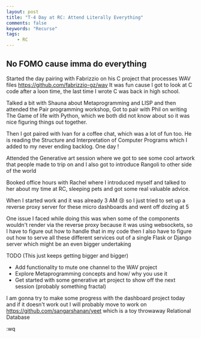 ```yaml
---
layout: post
title: "T-4 Day at RC: Attend Literally Everything"
comments: false
keywords: "Recurse"
tags:
    - RC
---
```


## No FOMO cause imma do everything

Started the day pairing with Fabrizzio on his C project that processes WAV files <https://github.com/fabrizzio-gz/wav> It was fun cause I got to look at C code after a loon time, the last time I wrote C was back in high school.

Talked a bit with Shauna about Metaprogramming and LISP and then attended the Pair programming workshop, Got to pair with Phil on writing The Game of life with Python, which we both did not know about so it was nice figuring things out together.

Then I got paired with Ivan for a coffee chat, which was a lot of fun too. He is reading the Structure and Interpretation of Computer Programs which I added to my never ending backlog. One day !

Attended the Generative art session where we got to see some cool artwork that people made to trip on and I also got to introduce Rangoli to other side of the world

Booked office hours with Rachel where I introduced myself and talked to her about my time at RC, sleeping pets and got some real valuable advice.

When I started work and it was already 3 AM 😢 so I just tried to set up a reverse proxy server for these micro dashboards and went off dozing at 5

One issue I faced while doing this was when some of the components wouldn't render via the reverse proxy because it was using websockets, so I have to figure out how to handle that in my code then I also have to figure out how to serve all these different services out of a single Flask or Django server which might be an even bigger undertaking

TODO (This just keeps getting bigger and bigger)

- Add functionality to mute one channel to the WAV project
- Explore Metaprogramming concepts and how/ why you use it
- Get started with some generative art project to show off the next session (probably something fractal)

I am gonna try to make some progress with the dashboard project today and if it doesn't work out I will probably move to work on <https://github.com/sangarshanan/yeet> which is a toy throwaway Relational Database 

:wq
